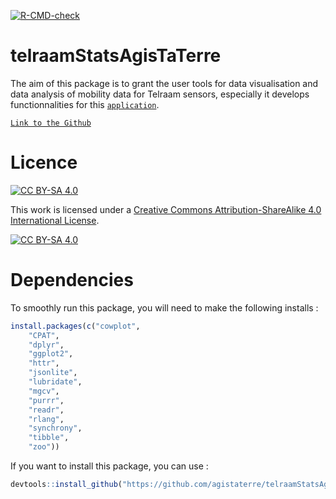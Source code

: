   <!-- badges: start -->
  [![R-CMD-check](https://github.com/agistaterre/telraamStatsAgisTaTerre/actions/workflows/R-CMD-check.yaml)](https://github.com/agistaterre/telraamStatsAgisTaTerre/actions/workflows/R-CMD-check.yaml)
  <!-- badges: end -->

# telraamStatsAgisTaTerre

The aim of this package is to grant the user tools for data visualisation and data analysis of mobility data for Telraam sensors, especially it develops functionnalities for this [`application`](https://agistaterre.shinyapps.io/mov-around/).

[`Link to the Github`](https://github.com/agistaterre/mov-around)

# Licence

[![CC BY-SA 4.0](https://img.shields.io/badge/License-CC%20BY--SA%204.0-lightgrey.svg)](http://creativecommons.org/licenses/by-sa/4.0/)

This work is licensed under a [Creative Commons Attribution-ShareAlike 4.0 International License](http://creativecommons.org/licenses/by-sa/4.0/).

[![CC BY-SA 4.0](https://licensebuttons.net/l/by-sa/4.0/88x31.png)](http://creativecommons.org/licenses/by-sa/4.0/)

# Dependencies

To smoothly run this package, you will need to make the following installs :

``` r
install.packages(c("cowplot",
    "CPAT",
    "dplyr",
    "ggplot2",
    "httr",
    "jsonlite",
    "lubridate",
    "mgcv",
    "purrr",
    "readr",
    "rlang",
    "synchrony",
    "tibble",
    "zoo"))
```

If you want to install this package, you can use :

``` r
devtools::install_github("https://github.com/agistaterre/telraamStatsAgisTaTerre")
```
